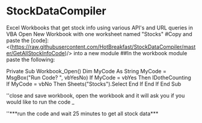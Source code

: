 # StockDataCompiler
Excel Workbooks that get stock info using various API's and URL queries in VBA
Open New Workbook with one worksheet named "Stocks"
#Copy and paste the [code]:    <(https://raw.githubusercontent.com/HotBreakfast/StockDataCompiler/master/GetAllStockInfoCode)/> into a new module
##In the workbook module paste the following:

Private Sub Workbook_Open()
Dim MyCode As String
MyCode = MsgBox("Run Code? ", vbYesNo)
If MyCode = vbYes Then
        IDotheCounting
If MyCode = vbNo Then
        Sheets("Stocks").Select
End If
End If
End Sub

''close and save workbook, open the workbook and it will ask you if you would like to run the code _
<P/>''***run the code and wait 25 minutes to get all stock data***</P>
